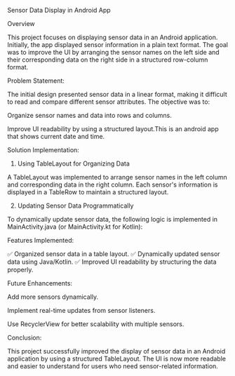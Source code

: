 Sensor Data Display in Android App

Overview

This project focuses on displaying sensor data in an Android application. Initially, the app displayed sensor information in a plain text format. The goal was to improve the UI by arranging the sensor names on the left side and their corresponding data on the right side in a structured row-column format.

Problem Statement:

The initial design presented sensor data in a linear format, making it difficult to read and compare different sensor attributes. The objective was to:

Organize sensor names and data into rows and columns.

Improve UI readability by using a structured layout.This is an android app that shows current date and time.

Solution Implementation:

1. Using TableLayout for Organizing Data

A TableLayout was implemented to arrange sensor names in the left column and corresponding data in the right column. Each sensor's information is displayed in a TableRow to maintain a structured layout.

2. Updating Sensor Data Programmatically

To dynamically update sensor data, the following logic is implemented in MainActivity.java (or MainActivity.kt for Kotlin):

Features Implemented:

✅ Organized sensor data in a table layout.
✅ Dynamically updated sensor data using Java/Kotlin.
✅ Improved UI readability by structuring the data properly.

Future Enhancements:

Add more sensors dynamically.

Implement real-time updates from sensor listeners.

Use RecyclerView for better scalability with multiple sensors.

Conclusion:

This project successfully improved the display of sensor data in an Android application by using a structured TableLayout. The UI is now more readable and easier to understand for users who need sensor-related information.
